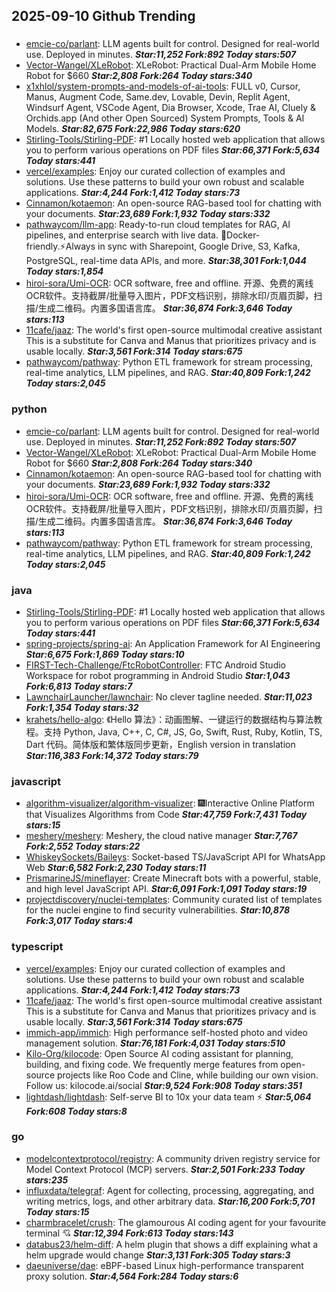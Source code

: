 ## 2025-09-10 Github Trending

### 
* [emcie-co/parlant](https://github.com/emcie-co/parlant): LLM agents built for control. Designed for real-world use. Deployed in minutes. ***Star:11,252 Fork:892 Today stars:507***
* [Vector-Wangel/XLeRobot](https://github.com/Vector-Wangel/XLeRobot): XLeRobot: Practical Dual-Arm Mobile Home Robot for $660 ***Star:2,808 Fork:264 Today stars:340***
* [x1xhlol/system-prompts-and-models-of-ai-tools](https://github.com/x1xhlol/system-prompts-and-models-of-ai-tools): FULL v0, Cursor, Manus, Augment Code, Same.dev, Lovable, Devin, Replit Agent, Windsurf Agent, VSCode Agent, Dia Browser, Xcode, Trae AI, Cluely & Orchids.app (And other Open Sourced) System Prompts, Tools & AI Models. ***Star:82,675 Fork:22,986 Today stars:620***
* [Stirling-Tools/Stirling-PDF](https://github.com/Stirling-Tools/Stirling-PDF): #1 Locally hosted web application that allows you to perform various operations on PDF files ***Star:66,371 Fork:5,634 Today stars:441***
* [vercel/examples](https://github.com/vercel/examples): Enjoy our curated collection of examples and solutions. Use these patterns to build your own robust and scalable applications. ***Star:4,244 Fork:1,412 Today stars:73***
* [Cinnamon/kotaemon](https://github.com/Cinnamon/kotaemon): An open-source RAG-based tool for chatting with your documents. ***Star:23,689 Fork:1,932 Today stars:332***
* [pathwaycom/llm-app](https://github.com/pathwaycom/llm-app): Ready-to-run cloud templates for RAG, AI pipelines, and enterprise search with live data. 🐳Docker-friendly.⚡Always in sync with Sharepoint, Google Drive, S3, Kafka, PostgreSQL, real-time data APIs, and more. ***Star:38,301 Fork:1,044 Today stars:1,854***
* [hiroi-sora/Umi-OCR](https://github.com/hiroi-sora/Umi-OCR): OCR software, free and offline. 开源、免费的离线OCR软件。支持截屏/批量导入图片，PDF文档识别，排除水印/页眉页脚，扫描/生成二维码。内置多国语言库。 ***Star:36,874 Fork:3,646 Today stars:113***
* [11cafe/jaaz](https://github.com/11cafe/jaaz): The world's first open-source multimodal creative assistant This is a substitute for Canva and Manus that prioritizes privacy and is usable locally. ***Star:3,561 Fork:314 Today stars:675***
* [pathwaycom/pathway](https://github.com/pathwaycom/pathway): Python ETL framework for stream processing, real-time analytics, LLM pipelines, and RAG. ***Star:40,809 Fork:1,242 Today stars:2,045***

### python
* [emcie-co/parlant](https://github.com/emcie-co/parlant): LLM agents built for control. Designed for real-world use. Deployed in minutes. ***Star:11,252 Fork:892 Today stars:507***
* [Vector-Wangel/XLeRobot](https://github.com/Vector-Wangel/XLeRobot): XLeRobot: Practical Dual-Arm Mobile Home Robot for $660 ***Star:2,808 Fork:264 Today stars:340***
* [Cinnamon/kotaemon](https://github.com/Cinnamon/kotaemon): An open-source RAG-based tool for chatting with your documents. ***Star:23,689 Fork:1,932 Today stars:332***
* [hiroi-sora/Umi-OCR](https://github.com/hiroi-sora/Umi-OCR): OCR software, free and offline. 开源、免费的离线OCR软件。支持截屏/批量导入图片，PDF文档识别，排除水印/页眉页脚，扫描/生成二维码。内置多国语言库。 ***Star:36,874 Fork:3,646 Today stars:113***
* [pathwaycom/pathway](https://github.com/pathwaycom/pathway): Python ETL framework for stream processing, real-time analytics, LLM pipelines, and RAG. ***Star:40,809 Fork:1,242 Today stars:2,045***

### java
* [Stirling-Tools/Stirling-PDF](https://github.com/Stirling-Tools/Stirling-PDF): #1 Locally hosted web application that allows you to perform various operations on PDF files ***Star:66,371 Fork:5,634 Today stars:441***
* [spring-projects/spring-ai](https://github.com/spring-projects/spring-ai): An Application Framework for AI Engineering ***Star:6,675 Fork:1,869 Today stars:10***
* [FIRST-Tech-Challenge/FtcRobotController](https://github.com/FIRST-Tech-Challenge/FtcRobotController): FTC Android Studio Workspace for robot programming in Android Studio ***Star:1,043 Fork:6,813 Today stars:7***
* [LawnchairLauncher/lawnchair](https://github.com/LawnchairLauncher/lawnchair): No clever tagline needed. ***Star:11,023 Fork:1,354 Today stars:32***
* [krahets/hello-algo](https://github.com/krahets/hello-algo): 《Hello 算法》：动画图解、一键运行的数据结构与算法教程。支持 Python, Java, C++, C, C#, JS, Go, Swift, Rust, Ruby, Kotlin, TS, Dart 代码。简体版和繁体版同步更新，English version in translation ***Star:116,383 Fork:14,372 Today stars:79***

### javascript
* [algorithm-visualizer/algorithm-visualizer](https://github.com/algorithm-visualizer/algorithm-visualizer): 🎆Interactive Online Platform that Visualizes Algorithms from Code ***Star:47,759 Fork:7,431 Today stars:15***
* [meshery/meshery](https://github.com/meshery/meshery): Meshery, the cloud native manager ***Star:7,767 Fork:2,552 Today stars:22***
* [WhiskeySockets/Baileys](https://github.com/WhiskeySockets/Baileys): Socket-based TS/JavaScript API for WhatsApp Web ***Star:6,582 Fork:2,230 Today stars:11***
* [PrismarineJS/mineflayer](https://github.com/PrismarineJS/mineflayer): Create Minecraft bots with a powerful, stable, and high level JavaScript API. ***Star:6,091 Fork:1,091 Today stars:19***
* [projectdiscovery/nuclei-templates](https://github.com/projectdiscovery/nuclei-templates): Community curated list of templates for the nuclei engine to find security vulnerabilities. ***Star:10,878 Fork:3,017 Today stars:4***

### typescript
* [vercel/examples](https://github.com/vercel/examples): Enjoy our curated collection of examples and solutions. Use these patterns to build your own robust and scalable applications. ***Star:4,244 Fork:1,412 Today stars:73***
* [11cafe/jaaz](https://github.com/11cafe/jaaz): The world's first open-source multimodal creative assistant This is a substitute for Canva and Manus that prioritizes privacy and is usable locally. ***Star:3,561 Fork:314 Today stars:675***
* [immich-app/immich](https://github.com/immich-app/immich): High performance self-hosted photo and video management solution. ***Star:76,181 Fork:4,031 Today stars:510***
* [Kilo-Org/kilocode](https://github.com/Kilo-Org/kilocode): Open Source AI coding assistant for planning, building, and fixing code. We frequently merge features from open-source projects like Roo Code and Cline, while building our own vision. Follow us: kilocode.ai/social ***Star:9,524 Fork:908 Today stars:351***
* [lightdash/lightdash](https://github.com/lightdash/lightdash): Self-serve BI to 10x your data team ⚡️ ***Star:5,064 Fork:608 Today stars:8***

### go
* [modelcontextprotocol/registry](https://github.com/modelcontextprotocol/registry): A community driven registry service for Model Context Protocol (MCP) servers. ***Star:2,501 Fork:233 Today stars:235***
* [influxdata/telegraf](https://github.com/influxdata/telegraf): Agent for collecting, processing, aggregating, and writing metrics, logs, and other arbitrary data. ***Star:16,200 Fork:5,701 Today stars:15***
* [charmbracelet/crush](https://github.com/charmbracelet/crush): The glamourous AI coding agent for your favourite terminal 💘 ***Star:12,394 Fork:613 Today stars:143***
* [databus23/helm-diff](https://github.com/databus23/helm-diff): A helm plugin that shows a diff explaining what a helm upgrade would change ***Star:3,131 Fork:305 Today stars:3***
* [daeuniverse/dae](https://github.com/daeuniverse/dae): eBPF-based Linux high-performance transparent proxy solution. ***Star:4,564 Fork:284 Today stars:6***
